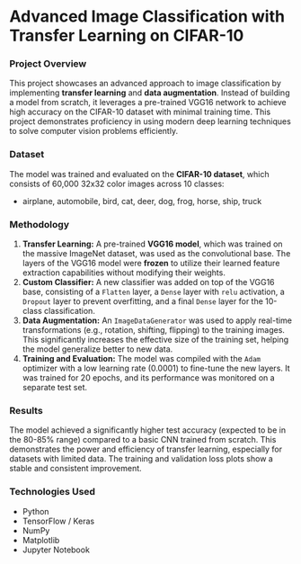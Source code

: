 # Advanced Image Classification with Transfer Learning on CIFAR-10

### Project Overview
This project showcases an advanced approach to image classification by implementing **transfer learning** and **data augmentation**. Instead of building a model from scratch, it leverages a pre-trained VGG16 network to achieve high accuracy on the CIFAR-10 dataset with minimal training time. This project demonstrates proficiency in using modern deep learning techniques to solve computer vision problems efficiently.

### Dataset
The model was trained and evaluated on the **CIFAR-10 dataset**, which consists of 60,000 32x32 color images across 10 classes:
- airplane, automobile, bird, cat, deer, dog, frog, horse, ship, truck

### Methodology
1.  **Transfer Learning:** A pre-trained **VGG16 model**, which was trained on the massive ImageNet dataset, was used as the convolutional base. The layers of the VGG16 model were **frozen** to utilize their learned feature extraction capabilities without modifying their weights.
2.  **Custom Classifier:** A new classifier was added on top of the VGG16 base, consisting of a `Flatten` layer, a `Dense` layer with `relu` activation, a `Dropout` layer to prevent overfitting, and a final `Dense` layer for the 10-class classification.
3.  **Data Augmentation:** An `ImageDataGenerator` was used to apply real-time transformations (e.g., rotation, shifting, flipping) to the training images. This significantly increases the effective size of the training set, helping the model generalize better to new data.
4.  **Training and Evaluation:** The model was compiled with the `Adam` optimizer with a low learning rate (0.0001) to fine-tune the new layers. It was trained for 20 epochs, and its performance was monitored on a separate test set.

### Results
The model achieved a significantly higher test accuracy (expected to be in the 80-85% range) compared to a basic CNN trained from scratch. This demonstrates the power and efficiency of transfer learning, especially for datasets with limited data. The training and validation loss plots show a stable and consistent improvement.

### Technologies Used
- Python
- TensorFlow / Keras
- NumPy
- Matplotlib
- Jupyter Notebook
